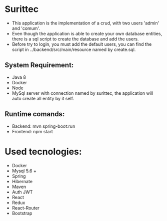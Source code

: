 # Surittec

- This application is the implementation of a crud, with two users 'admin' and 'comum'.
- Even though the application is able to create your own database entities, there is a sql script to create the database and add the users.
- Before try to login, you must add the default users, you can find the script in ../backend/src/main/resource named by create.sql.


## System Requirement:

- Java 8
- Docker 
- Node
- MySql server with connection named by surittec, the application will auto create all entity by it self.


## Runtime comands:

- Backend: mvn spring-boot:run
- Frontend: npm start


# Used tecnologies:

- Docker
- Mysql 5.6 +
- Spring
- Hibernate
- Maven
- Auth JWT
- React 
- Redux
- React-Router
- Bootstrap
